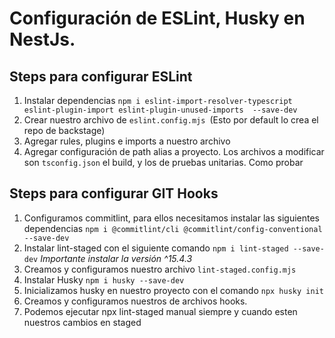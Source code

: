 # Configuración de ESLint, Husky en NestJs.

## Steps para configurar ESLint

1. Instalar dependencias `npm i eslint-import-resolver-typescript eslint-plugin-import eslint-plugin-unused-imports  --save-dev`
2. Crear nuestro archivo de `eslint.config.mjs `(Esto por default lo crea el repo de backstage)
3. Agregar rules, plugins e imports a nuestro archivo
4. Agregar configuración de path alias a proyecto. Los archivos a modificar son `tsconfig.json` el build, y los de pruebas unitarias. Como probar

## Steps para configurar GIT Hooks

1. Configuramos commitlint, para ellos necesitamos instalar las siguientes dependencias `npm i @commitlint/cli @commitlint/config-conventional --save-dev`
2. Instalar lint-staged con el siguiente comando `npm i lint-staged --save-dev` _Importante instalar la versión ^15.4.3_
3. Creamos y configuramos nuestro archivo `lint-staged.config.mjs`
4. Instalar Husky
   `npm i husky --save-dev`
5. Inicializamos husky en nuestro proyecto con el comando `npx husky init`
6. Creamos y configuramos nuestros de archivos hooks.
7. Podemos ejecutar npx lint-staged manual siempre y cuando esten nuestros cambios en staged
